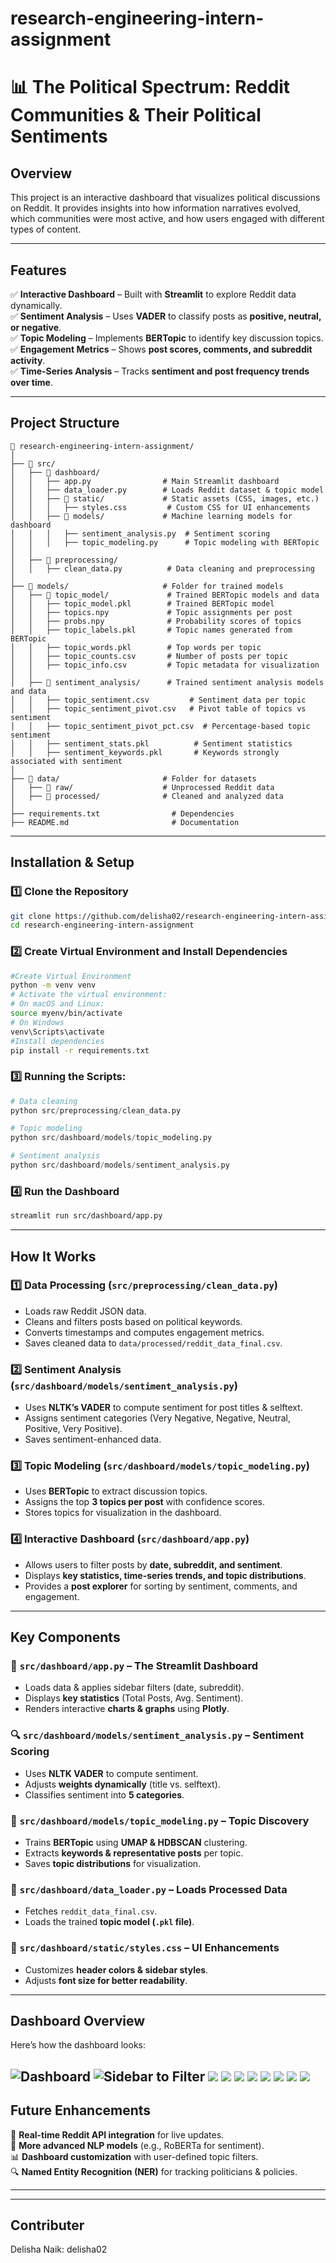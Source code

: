
# research-engineering-intern-assignment
# 📊 The Political Spectrum: Reddit Communities & Their Political Sentiments  

## **Overview**  
This project is an interactive dashboard that visualizes political discussions on Reddit. It provides insights into how information narratives evolved, which communities were most active, and how users engaged with different types of content.  

---

## **Features**  
✅ **Interactive Dashboard** – Built with **Streamlit** to explore Reddit data dynamically.  
✅ **Sentiment Analysis** – Uses **VADER** to classify posts as **positive, neutral, or negative**.  
✅ **Topic Modeling** – Implements **BERTopic** to identify key discussion topics.  
✅ **Engagement Metrics** – Shows **post scores, comments, and subreddit activity**.  
✅ **Time-Series Analysis** – Tracks **sentiment and post frequency trends over time**.  

---

## **Project Structure**  
```
📂 research-engineering-intern-assignment/
│
├── 📂 src/
│   ├── 📂 dashboard/
│   │   ├── app.py                # Main Streamlit dashboard  
│   │   ├── data_loader.py        # Loads Reddit dataset & topic model  
│   │   ├── 📂 static/             # Static assets (CSS, images, etc.)
│   │   │   ├── styles.css         # Custom CSS for UI enhancements  
│   │   ├── 📂 models/             # Machine learning models for dashboard  
│   │   │   ├── sentiment_analysis.py  # Sentiment scoring  
│   │   │   ├── topic_modeling.py      # Topic modeling with BERTopic  
│   │
│   ├── 📂 preprocessing/
│   │   ├── clean_data.py          # Data cleaning and preprocessing  
│
├── 📂 models/                     # Folder for trained models  
│   ├── 📂 topic_model/             # Trained BERTopic models and data  
│   │   ├── topic_model.pkl        # Trained BERTopic model  
│   │   ├── topics.npy             # Topic assignments per post  
│   │   ├── probs.npy              # Probability scores of topics  
│   │   ├── topic_labels.pkl       # Topic names generated from BERTopic  
│   │   ├── topic_words.pkl        # Top words per topic  
│   │   ├── topic_counts.csv       # Number of posts per topic  
│   │   ├── topic_info.csv         # Topic metadata for visualization  
│   │
│   ├── 📂 sentiment_analysis/      # Trained sentiment analysis models and data  
│   │   ├── topic_sentiment.csv         # Sentiment data per topic  
│   │   ├── topic_sentiment_pivot.csv   # Pivot table of topics vs sentiment  
│   │   ├── topic_sentiment_pivot_pct.csv  # Percentage-based topic sentiment  
│   │   ├── sentiment_stats.pkl          # Sentiment statistics  
│   │   ├── sentiment_keywords.pkl       # Keywords strongly associated with sentiment  
│
├── 📂 data/                       # Folder for datasets  
│   ├── 📂 raw/                    # Unprocessed Reddit data  
│   ├── 📂 processed/              # Cleaned and analyzed data  
│
├── requirements.txt                # Dependencies  
├── README.md                       # Documentation  

```

---

## **Installation & Setup**  

### **1️⃣ Clone the Repository**  
```bash
git clone https://github.com/delisha02/research-engineering-intern-assignment.git
cd research-engineering-intern-assignment
```

### **2️⃣ Create Virtual Environment and  Install Dependencies**
```bash
#Create Virtual Environment
python -m venv venv
# Activate the virtual environment:
# On macOS and Linux:
source myenv/bin/activate
# On Windows
venv\Scripts\activate
#Install dependencies
pip install -r requirements.txt
``` 

### **3️⃣ Running the Scripts:**
```python
# Data cleaning 
python src/preprocessing/clean_data.py

# Topic modeling
python src/dashboard/models/topic_modeling.py

# Sentiment analysis
python src/dashboard/models/sentiment_analysis.py

```

### **4️⃣ Run the Dashboard**  
```bash
streamlit run src/dashboard/app.py
```

---

## **How It Works**  

### **1️⃣ Data Processing (`src/preprocessing/clean_data.py`)**  
- Loads raw Reddit JSON data.  
- Cleans and filters posts based on political keywords.  
- Converts timestamps and computes engagement metrics.  
- Saves cleaned data to `data/processed/reddit_data_final.csv`.  

### **2️⃣ Sentiment Analysis (`src/dashboard/models/sentiment_analysis.py`)**  
- Uses **NLTK’s VADER** to compute sentiment for post titles & selftext.  
- Assigns sentiment categories (Very Negative, Negative, Neutral, Positive, Very Positive).  
- Saves sentiment-enhanced data.  

### **3️⃣ Topic Modeling (`src/dashboard/models/topic_modeling.py`)**  
- Uses **BERTopic** to extract discussion topics.  
- Assigns the top **3 topics per post** with confidence scores.  
- Stores topics for visualization in the dashboard.  

### **4️⃣ Interactive Dashboard (`src/dashboard/app.py`)**  
- Allows users to filter posts by **date, subreddit, and sentiment**.  
- Displays **key statistics, time-series trends, and topic distributions**.  
- Provides a **post explorer** for sorting by sentiment, comments, and engagement.  

---

## **Key Components**  

### 📌 **`src/dashboard/app.py`** – The Streamlit Dashboard  
- Loads data & applies sidebar filters (date, subreddit).  
- Displays **key statistics** (Total Posts, Avg. Sentiment).  
- Renders interactive **charts & graphs** using **Plotly**.  

### 🔍 **`src/dashboard/models/sentiment_analysis.py`** – Sentiment Scoring  
- Uses **NLTK VADER** to compute sentiment.  
- Adjusts **weights dynamically** (title vs. selftext).  
- Classifies sentiment into **5 categories**.  

### 📢 **`src/dashboard/models/topic_modeling.py`** – Topic Discovery  
- Trains **BERTopic** using **UMAP & HDBSCAN** clustering.  
- Extracts **keywords & representative posts** per topic.  
- Saves **topic distributions** for visualization.  

### 🔄 **`src/dashboard/data_loader.py`** – Loads Processed Data  
- Fetches `reddit_data_final.csv`.  
- Loads the trained **topic model (`.pkl` file)**.  

### 🎨 **`src/dashboard/static/styles.css`** – UI Enhancements  
- Customizes **header colors & sidebar styles**.  
- Adjusts **font size for better readability**.  

---

## **Dashboard Overview**
Here’s how the dashboard looks:

![Dashboard](images/Key%20Metrics.png)
![Sidebar to Filter](images/Filters.png)
![](images/Posts%20Activity%20Over%20Time.png)
![](images/Sentiments%20Over%20Time.png)
![](images/Top%2015%20Subreddits.png)
![](images/Top%2010%20Subreddits%20by%20Engagement.png)
![](images/Top%2010%20Discussion.png)
![](images/Overall%20Topic%20Distribution.png)
![](images/Explore%20Posts.png)
![](images/Explore%20posts%20(sorted%20by%20Positive).png)
---

## **Future Enhancements**  
🚀 **Real-time Reddit API integration** for live updates.  
🤖 **More advanced NLP models** (e.g., RoBERTa for sentiment).  
📊 **Dashboard customization** with user-defined topic filters.  
🔍 **Named Entity Recognition (NER)** for tracking politicians & policies.  

---
---

## **Contributer**  
Delisha Naik: delisha02
```
